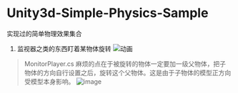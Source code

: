 # Unity3d-Simple-Physics-Sample
实现过的简单物理效果集合

1. 监视器之类的东西盯着某物体旋转
![动画](https://user-images.githubusercontent.com/25300766/191911372-dd9251d2-2cb7-48a6-9d6c-c0b054bd0706.gif)
> MonitorPlayer.cs
> 麻烦的点在于被旋转的物体一定要加一级父物体，把子物体的方向自行设置之后，旋转这个父物体。这是由于子物体的模型正方向受模型本身影响。
![image](https://user-images.githubusercontent.com/25300766/191911685-3d875867-411b-49ec-9350-af693eb8a1db.png)
